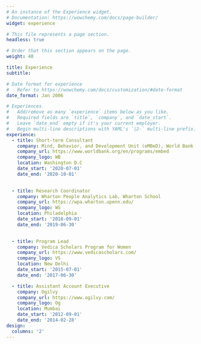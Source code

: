 ```yaml
---
# An instance of the Experience widget.
# Documentation: https://wowchemy.com/docs/page-builder/
widget: experience

# This file represents a page section.
headless: true

# Order that this section appears on the page.
weight: 40

title: Experience
subtitle:

# Date format for experience
#   Refer to https://wowchemy.com/docs/customization/#date-format
date_format: Jan 2006

# Experiences.
#   Add/remove as many `experience` items below as you like.
#   Required fields are `title`, `company`, and `date_start`.
#   Leave `date_end` empty if it's your current employer.
#   Begin multi-line descriptions with YAML's `|2-` multi-line prefix.
experience:
  - title: Short-term Consultant 
    company: Mind, Behavior, and Development Unit (eMBeD), World Bank
    company_url: https://www.worldbank.org/en/programs/embed
    company_logo: WB
    location: Washington D.C 
    date_start: '2020-07-01'
    date_end: '2020-10-01'

        
  - title: Research Coordinator 
    company: Wharton People Analytics Lab, Wharton School 
    company_url: https://wpa.wharton.upenn.edu/
    company_logo: WS
    location: Philadelphia 
    date_start: '2018-09-01'
    date_end: '2019-06-30'
    

  - title: Program Lead
    company: Vedica Scholars Program for Women
    company_url: https://www.vedicascholars.com/
    company_logo: VS
    location: New Delhi 
    date_start: '2015-07-01'
    date_end: '2017-06-30'

  - title: Assistant Account Executive 
    company: Ogilvy 
    company_url: https://www.ogilvy.com/
    company_logo: Og
    location: Mumbai 
    date_start: '2012-09-01'
    date_end: '2014-02-28'
design:
  columns: '2'
---
```

